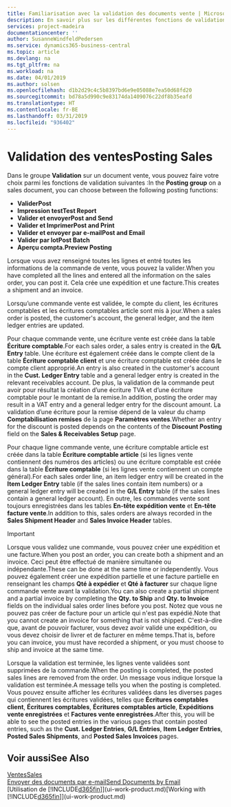 ```yaml
---
title: Familiarisation avec la validation des documents vente | Microsoft Docs
description: En savoir plus sur les différentes fonctions de validation pour valider des documents vente.
services: project-madeira
documentationcenter: ''
author: SusanneWindfeldPedersen
ms.service: dynamics365-business-central
ms.topic: article
ms.devlang: na
ms.tgt_pltfrm: na
ms.workload: na
ms.date: 04/01/2019
ms.author: solsen
ms.openlocfilehash: d1b2d29c4c5b8397bd6e9e05088e7ea50d68fd20
ms.sourcegitcommit: bd78a5d990c9e83174da1409076c22df8b35eafd
ms.translationtype: HT
ms.contentlocale: fr-BE
ms.lasthandoff: 03/31/2019
ms.locfileid: "936402"
---
```

# <a name="posting-sales"></a><span data-ttu-id="b8694-103">Validation des ventes</span><span class="sxs-lookup"><span data-stu-id="b8694-103">Posting Sales</span></span>
<span data-ttu-id="b8694-104">Dans le groupe **Validation** sur un document vente, vous pouvez faire votre choix parmi les fonctions de validation suivantes :</span><span class="sxs-lookup"><span data-stu-id="b8694-104">In the **Posting group** on a sales document, you can choose between the following posting functions:</span></span>

* <span data-ttu-id="b8694-105">**Valider**</span><span class="sxs-lookup"><span data-stu-id="b8694-105">**Post**</span></span>
* <span data-ttu-id="b8694-106">**Impression test**</span><span class="sxs-lookup"><span data-stu-id="b8694-106">**Test Report**</span></span>
* <span data-ttu-id="b8694-107">**Valider et envoyer**</span><span class="sxs-lookup"><span data-stu-id="b8694-107">**Post and Send**</span></span>
* <span data-ttu-id="b8694-108">**Valider et Imprimer**</span><span class="sxs-lookup"><span data-stu-id="b8694-108">**Post and Print**</span></span>
* <span data-ttu-id="b8694-109">**Valider et envoyer par e-mail**</span><span class="sxs-lookup"><span data-stu-id="b8694-109">**Post and Email**</span></span>
* <span data-ttu-id="b8694-110">**Valider par lot**</span><span class="sxs-lookup"><span data-stu-id="b8694-110">**Post Batch**</span></span>
* <span data-ttu-id="b8694-111">**Aperçu compta.**</span><span class="sxs-lookup"><span data-stu-id="b8694-111">**Preview Posting**</span></span>

<span data-ttu-id="b8694-112">Lorsque vous avez renseigné toutes les lignes et entré toutes les informations de la commande de vente, vous pouvez la valider.</span><span class="sxs-lookup"><span data-stu-id="b8694-112">When you have completed all the lines and entered all the information on the sales order, you can post it.</span></span> <span data-ttu-id="b8694-113">Cela crée une expédition et une facture.</span><span class="sxs-lookup"><span data-stu-id="b8694-113">This creates a shipment and an invoice.</span></span>

<span data-ttu-id="b8694-114">Lorsqu’une commande vente est validée, le compte du client, les écritures comptables et les écritures comptables article sont mis à jour.</span><span class="sxs-lookup"><span data-stu-id="b8694-114">When a sales order is posted, the customer's account, the general ledger, and the item ledger entries are updated.</span></span>

<span data-ttu-id="b8694-115">Pour chaque commande vente, une écriture vente est créée dans la table **Écriture comptable**.</span><span class="sxs-lookup"><span data-stu-id="b8694-115">For each sales order, a sales entry is created in the **G/L Entry** table.</span></span> <span data-ttu-id="b8694-116">Une écriture est également créée dans le compte client de la table **Écriture comptable client** et une écriture comptable est créée dans le compte client approprié.</span><span class="sxs-lookup"><span data-stu-id="b8694-116">An entry is also created in the customer's account in the **Cust. Ledger Entry** table and a general ledger entry is created in the relevant receivables account.</span></span> <span data-ttu-id="b8694-117">De plus, la validation de la commande peut avoir pour résultat la création d’une écriture TVA et d’une écriture comptable pour le montant de la remise.</span><span class="sxs-lookup"><span data-stu-id="b8694-117">In addition, posting the order may result in a VAT entry and a general ledger entry for the discount amount.</span></span> <span data-ttu-id="b8694-118">La validation d’une écriture pour la remise dépend de la valeur du champ **Comptabilisation remises** de la page **Paramètres ventes**.</span><span class="sxs-lookup"><span data-stu-id="b8694-118">Whether an entry for the discount is posted depends on the contents of the **Discount Posting** field on the **Sales & Receivables Setup** page.</span></span>

<span data-ttu-id="b8694-119">Pour chaque ligne commande vente, une écriture comptable article est créée dans la table **Écriture comptable article** (si les lignes vente contiennent des numéros des articles) ou une écriture comptable est créée dans la table **Écriture comptable** (si les lignes vente contiennent un compte général).</span><span class="sxs-lookup"><span data-stu-id="b8694-119">For each sales order line, an item ledger entry will be created in the **Item Ledger Entry** table (if the sales lines contain item numbers) or a general ledger entry will be created in the **G/L Entry** table (if the sales lines contain a general ledger account).</span></span> <span data-ttu-id="b8694-120">En outre, les commandes vente sont toujours enregistrées dans les tables **En-tête expédition vente** et **En-tête facture vente**.</span><span class="sxs-lookup"><span data-stu-id="b8694-120">In addition to this, sales orders are always recorded in the **Sales Shipment Header** and **Sales Invoice Header** tables.</span></span>

> [!IMPORTANT]  
>   <span data-ttu-id="b8694-121">Lorsque vous validez une commande, vous pouvez créer une expédition et une facture.</span><span class="sxs-lookup"><span data-stu-id="b8694-121">When you post an order, you can create both a shipment and an invoice.</span></span> <span data-ttu-id="b8694-122">Ceci peut être effectué de manière simultanée ou indépendante.</span><span class="sxs-lookup"><span data-stu-id="b8694-122">These can be done at the same time or independently.</span></span> <span data-ttu-id="b8694-123">Vous pouvez également créer une expédition partielle et une facture partielle en renseignant les champs **Qté à expédier** et **Qté à facturer** sur chaque ligne commande vente avant la validation.</span><span class="sxs-lookup"><span data-stu-id="b8694-123">You can also create a partial shipment and a partial invoice by completing the **Qty. to Ship** and **Qty. to Invoice** fields on the individual sales order lines before you post.</span></span> <span data-ttu-id="b8694-124">Notez que vous ne pouvez pas créer de facture pour un article qui n'est pas expédié.</span><span class="sxs-lookup"><span data-stu-id="b8694-124">Note that you cannot create an invoice for something that is not shipped.</span></span> <span data-ttu-id="b8694-125">C'est-à-dire que, avant de pouvoir facturer, vous devez avoir validé une expédition, ou vous devez choisir de livrer et de facturer en même temps.</span><span class="sxs-lookup"><span data-stu-id="b8694-125">That is, before you can invoice, you must have recorded a shipment, or you must choose to ship and invoice at the same time.</span></span>

<span data-ttu-id="b8694-126">Lorsque la validation est terminée, les lignes vente validées sont supprimées de la commande.</span><span class="sxs-lookup"><span data-stu-id="b8694-126">When the posting is completed, the posted sales lines are removed from the order.</span></span> <span data-ttu-id="b8694-127">Un message vous indique lorsque la validation est terminée.</span><span class="sxs-lookup"><span data-stu-id="b8694-127">A message tells you when the posting is completed.</span></span> <span data-ttu-id="b8694-128">Vous pouvez ensuite afficher les écritures validées dans les diverses pages qui contiennent les écritures validées, telles que **Écritures comptables client**, **Écritures comptables**, **Écritures comptables article**, **Expéditions vente enregistrées** et **Factures vente enregistrées**.</span><span class="sxs-lookup"><span data-stu-id="b8694-128">After this, you will be able to see the posted entries in the various pages that contain posted entries, such as the **Cust. Ledger Entries**, **G/L Entries**, **Item Ledger Entries**, **Posted Sales Shipments**, and **Posted Sales Invoices** pages.</span></span>

## <a name="see-also"></a><span data-ttu-id="b8694-129">Voir aussi</span><span class="sxs-lookup"><span data-stu-id="b8694-129">See Also</span></span>
[<span data-ttu-id="b8694-130">Ventes</span><span class="sxs-lookup"><span data-stu-id="b8694-130">Sales</span></span>](sales-manage-sales.md)  
[<span data-ttu-id="b8694-131">Envoyer des documents par e-mail</span><span class="sxs-lookup"><span data-stu-id="b8694-131">Send Documents by Email</span></span>](ui-how-send-documents-email.md)  
<span data-ttu-id="b8694-132">[Utilisation de [!INCLUDE[d365fin](includes/d365fin_md.md)]](ui-work-product.md)</span><span class="sxs-lookup"><span data-stu-id="b8694-132">[Working with [!INCLUDE[d365fin](includes/d365fin_md.md)]](ui-work-product.md)</span></span>

